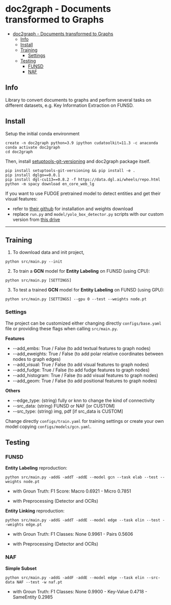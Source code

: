# doc2graph - Documents transformed to Graphs

- [doc2graph - Documents transformed to Graphs](#doc2graph---documents-transformed-to-graphs)
  - [Info](#info)
  - [Install](#install)
  - [Training](#training)
    - [Settings](#settings)
  - [Testing](#testing)
    - [FUNSD](#funsd)
    - [NAF](#naf)

## Info
Library to convert documents to graphs and perform several tasks on different datasets, e.g. Key Information Extraction on FUNSD.

## Install
Setup the initial conda environment
```
create -n doc2graph python=3.9 ipython cudatoolkit=11.3 -c anaconda
conda activate doc2graph
cd doc2graph
```

Then, install [setuptools-git-versioning](https://pypi.org/project/setuptools-git-versioning/) and doc2graph package itself.

```
pip install setuptools-git-versioning && pip install -e .
pip install dglgo==0.0.1
pip install dgl-cu113==0.8.2 -f https://data.dgl.ai/wheels/repo.html
python -m spacy download en_core_web_lg
```

If you want to use FUDGE pretrained model to detect entities and get their visual features:
- refer to [their github](https://github.com/herobd/FUDGE) for installation and weights download
- replace `run.py` and `model/yolo_box_detector.py` scripts with our custom version from [this drive](https://drive.google.com/drive/folders/1K66A_z-x7cF9piHN_T8TWuJ8k9LOAm7Y?usp=sharing)

---
## Training
1. To download data and init project,
```
python src/main.py --init
```
2. To train a **GCN** model for **Entity Labeling** on FUNSD (using CPU):
```
python src/main.py [SETTINGS]
```
3. To test a trained **GCN** model for **Entity Labeling** on FUNSD (using GPU):
```
python src/main.py [SETTINGS] --gpu 0 --test --weights node.pt
```

### Settings
The project can be customized either changing directly `configs/base.yaml` file or providing these flags when calling `src/main.py`.

**Features**
 - --add_embs: True / False (to add textual features to graph nodes)
 - --add_eweights: True / False (to add polar relative coordinates between nodes to graph edges)
 - --add_visual: True / False (to add visual features to graph nodes)
 - --add_fudge: True / False (to add fudge features to graph nodes)
 - --add_histogram: True / False (to add visual features to graph nodes)
 - --add_geom: True / False (to add positional features to graph nodes)

**Others**
 - --edge_type: (string) fully or knn to change the kind of connectivity
 - --src_data: (string) FUNSD or NAF [or CUSTOM]
 - --src_type: (string) img, pdf [if src_data is CUSTOM]

Change directly `configs/train.yaml` for training settings or create your own model copying `configs/models/gcn.yaml`.

## Testing
### FUNSD

**Entity Labeling** reproduction:
```
python src/main.py -addG -addT -addE --model gcn --task elab --test --weights node.pt
```
- with Groun Truth: F1 Score: Macro 0.6921 - Micro 0.7851

- with Preprocessing (Detector and OCRs)

**Entity Linking** reproduction:
```
python src/main.py -addG -addT -addE --model edge --task elin --test --weights edge.pt
```
- with Groun Truth: F1 Classes: None 0.9961 - Pairs 0.5606

- with Preprocessing (Detector and OCRs)

### NAF
**Simple Subset**
```
python src/main.py -addG -addF -addE --model edge --task elin --src-data NAF --test -w naf.pt
```
- with Groun Truth: F1 Classes: None 0.9900 - Key-Value 0.4718 - SameEntity 0.2985
